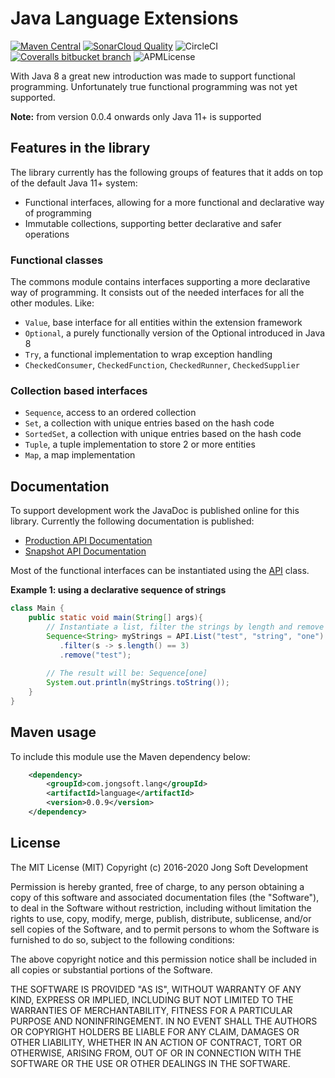 # Java Language Extensions

[![Maven Central](https://img.shields.io/maven-central/v/com.jongsoft.lang/language.svg?color=green&style=flat-square)](https://search.maven.org/artifact/com.jongsoft.lang/language/)
[![SonarCloud Quality](https://sonarcloud.io/api/project_badges/measure?project=com.jongsoft.lang%3Alanguage&metric=alert_status&?style=flat-square)](https://sonarcloud.io/dashboard?id=com.jongsoft.lang%3Alanguage)
![CircleCI](https://img.shields.io/circleci/project/bitbucket/jongsoftdev/language-extension/master.svg?style=flat-square)
[![Coveralls bitbucket branch](https://img.shields.io/coveralls/bitbucket/jongsoftdev/language-extension/master.svg?style=flat-square)](https://coveralls.io/bitbucket/jongsoftdev/language-extension?branch=master)
![APMLicense](https://img.shields.io/apm/l/vim-mode.svg?style=flat-square)

With Java 8 a great new introduction was made to support functional programming. Unfortunately true functional programming was not
yet supported.

**Note:** from version 0.0.4 onwards only Java 11+ is supported

## Features in the library
The library currently has the following groups of features that it adds on top of the default Java 11+ system:

* Functional interfaces, allowing for a more functional and declarative way of programming
* Immutable collections, supporting better declarative and safer operations

### Functional classes
The commons module contains interfaces supporting a more declarative way of programming. It consists out of the needed interfaces
for all the other modules. Like:

* `Value`, base interface for all entities within the extension framework
* `Optional`, a purely functionally version of the Optional introduced in Java 8
* `Try`, a functional implementation to wrap exception handling
* `CheckedConsumer`, `CheckedFunction`, `CheckedRunner`, `CheckedSupplier`

### Collection based interfaces
* `Sequence`, access to an ordered collection
* `Set`, a collection with unique entries based on the hash code
* `SortedSet`, a collection with unique entries based on the hash code
* `Tuple`, a tuple implementation to store 2 or more entities
* `Map`, a map implementation

## Documentation
To support development work the JavaDoc is published online for this library. Currently the following documentation is
published:
    
* [Production API Documentation](https://jdocstorage.z6.web.core.windows.net/java/language/com.jongsoft.lang/module-summary.html)
* [Snapshot API Documentation](https://jdocstorage.z6.web.core.windows.net/java/language/snapshot/index.html)

Most of the functional interfaces can be instantiated using the [API](https://jdocstorage.z6.web.core.windows.net/java/language/com.jongsoft.lang/com/jongsoft/lang/API.html)
class.

**Example 1: using a declarative sequence of strings**
```java
class Main {
    public static void main(String[] args){
        // Instantiate a list, filter the strings by length and remove one
        Sequence<String> myStrings = API.List("test", "string", "one")
           .filter(s -> s.length() == 3)
           .remove("test");
        
        // The result will be: Sequence[one] 
        System.out.println(myStrings.toString());
    }
}
``` 

## Maven usage
To include this module use the Maven dependency below:

```xml
    <dependency>
        <groupId>com.jongsoft.lang</groupId>
        <artifactId>language</artifactId>
        <version>0.0.9</version>
    </dependency>
```

## License
The MIT License (MIT)
Copyright (c) 2016-2020 Jong Soft Development

Permission is hereby granted, free of charge, to any person obtaining a copy of this software and associated documentation
files (the "Software"), to deal in the Software without restriction, including without limitation the rights to use,
 copy, modify, merge, publish, distribute, sublicense, and/or sell copies of the Software, and to permit persons
  to whom the Software is furnished to do so, subject to the following conditions:

The above copyright notice and this permission notice shall be included in all copies or substantial portions of the Software.

THE SOFTWARE IS PROVIDED "AS IS", WITHOUT WARRANTY OF ANY KIND, EXPRESS OR IMPLIED, INCLUDING BUT NOT LIMITED TO THE
WARRANTIES OF MERCHANTABILITY, FITNESS FOR A PARTICULAR PURPOSE AND NONINFRINGEMENT. IN NO EVENT SHALL THE AUTHORS OR
COPYRIGHT HOLDERS BE LIABLE FOR ANY CLAIM, DAMAGES OR OTHER LIABILITY, WHETHER IN AN ACTION OF CONTRACT, TORT OR
OTHERWISE, ARISING FROM, OUT OF OR IN CONNECTION WITH THE SOFTWARE OR THE USE OR OTHER DEALINGS IN THE SOFTWARE.
